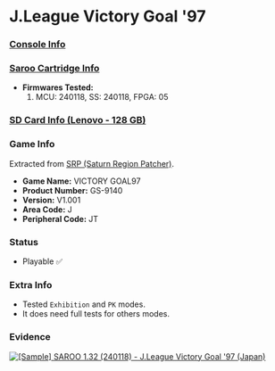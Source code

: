 # J.League Victory Goal '97

### [Console Info](../../../../../Info/Consoles/VA13/README.md)

### [Saroo Cartridge Info](../../../../../Info/Cartridges/RetroGameParadiseStore/1.32F/README.md)

- <b>Firmwares Tested:</b>
  1. MCU: 240118, SS: 240118, FPGA: 05

### [SD Card Info (Lenovo - 128 GB)](../../../../../Info/SdCards/Lenovo/128GB/fat32/README.md)

### Game Info

Extracted from [SRP (Saturn Region Patcher)](https://segaxtreme.net/resources/saturn-region-patcher.81/download).

- <b>Game Name:</b> VICTORY GOAL97
- <b>Product Number:</b> GS-9140
- <b>Version:</b> V1.001
- <b>Area Code:</b> J
- <b>Peripheral Code:</b> JT

### Status

- Playable :white_check_mark:

### Extra Info

- Tested `Exhibition` and `PK` modes.
- It does need full tests for others modes.

### Evidence

[![[Sample] SAROO 1.32 (240118) - J.League Victory Goal '97 (Japan)](https://img.youtube.com/vi/i-Ty2J8k8Z4/0.jpg)](https://www.youtube.com/watch?v=i-Ty2J8k8Z4)
